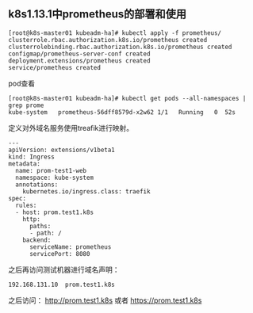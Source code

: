 ## k8s1.13.1中prometheus的部署和使用

    [root@k8s-master01 kubeadm-ha]# kubectl apply -f prometheus/
    clusterrole.rbac.authorization.k8s.io/prometheus created
    clusterrolebinding.rbac.authorization.k8s.io/prometheus created
    configmap/prometheus-server-conf created
    deployment.extensions/prometheus created
    service/prometheus created

pod查看

    [root@k8s-master01 kubeadm-ha]# kubectl get pods --all-namespaces | grep prome
    kube-system   prometheus-56dff8579d-x2w62 1/1   Running   0  52s


定义对外域名服务使用treafik进行映射。

    ---
    apiVersion: extensions/v1beta1
    kind: Ingress
    metadata:
      name: prom-test1-web
      namespace: kube-system
      annotations:
    	kubernetes.io/ingress.class: traefik
    spec:
      rules:
      - host: prom.test1.k8s
	    http:
	      paths:
	      - path: /
	    backend:
	      serviceName: prometheus
	      servicePort: 8080

之后再访问测试机器进行域名声明：

    192.168.131.10	prom.test1.k8s

之后访问：
http://prom.test1.k8s
或者
https://prom.test1.k8s